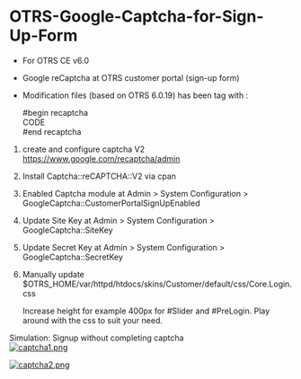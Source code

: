 # OTRS-Google-Captcha-for-Sign-Up-Form
- For OTRS CE v6.0
- Google reCaptcha at OTRS customer portal (sign-up form)		
- Modification files (based on OTRS 6.0.19) has been tag with :

	#begin recaptcha  
	CODE  
	#end recaptcha  
	

1. create and configure captcha V2 https://www.google.com/recaptcha/admin  
2. Install Captcha::reCAPTCHA::V2 via cpan 
3. Enabled Captcha module at Admin > System Configuration > GoogleCaptcha::CustomerPortalSignUpEnabled  
4. Update Site Key at Admin > System Configuration > GoogleCaptcha::SiteKey  
5. Update Secret Key at Admin > System Configuration > GoogleCaptcha::SecretKey  
6. Manually update $OTRS_HOME/var/httpd/htdocs/skins/Customer/default/css/Core.Login.css 

	Increase height for example 400px for #Slider and #PreLogin. Play around with the css to suit your need.
		

	
Simulation: Signup without completing captcha    
[![captcha1.png](https://i.postimg.cc/ZKYQ4NkF/captcha1.png)](https://postimg.cc/QVPmqHdH)  

[![captcha2.png](https://i.postimg.cc/jSLkJrSD/captcha2.png)](https://postimg.cc/3kQZPVph)  
